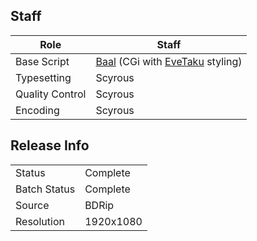 ## Staff

| Role              | Staff                               |
|-------------------|-------------------------------------|
| Base Script       | [Baal](../Coalgirls) (CGi with [EveTaku](../EveTaku) styling) |
| Typesetting       | Scyrous                             |
| Quality Control   | Scyrous                             |
| Encoding          | Scyrous                             | 

## Release Info

|              |           |
|--------------|-----------|
| Status       | Complete  |
| Batch Status | Complete  |
| Source       | BDRip     |
| Resolution   | 1920x1080 |